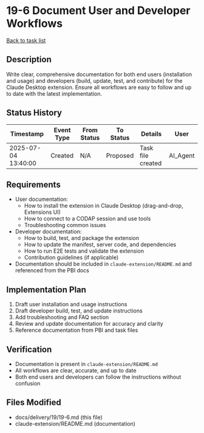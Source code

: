 # 19-6 Document User and Developer Workflows

[Back to task list](../19/tasks.md)

## Description
Write clear, comprehensive documentation for both end users (installation and usage) and developers (build, update, test, and contribute) for the Claude Desktop extension. Ensure all workflows are easy to follow and up to date with the latest implementation.

## Status History
| Timestamp | Event Type | From Status | To Status | Details | User |
|-----------|------------|-------------|-----------|---------|------|
| 2025-07-04 13:40:00 | Created | N/A | Proposed | Task file created | AI_Agent |

## Requirements
- User documentation:
  - How to install the extension in Claude Desktop (drag-and-drop, Extensions UI)
  - How to connect to a CODAP session and use tools
  - Troubleshooting common issues
- Developer documentation:
  - How to build, test, and package the extension
  - How to update the manifest, server code, and dependencies
  - How to run E2E tests and validate the extension
  - Contribution guidelines (if applicable)
- Documentation should be included in `claude-extension/README.md` and referenced from the PBI docs

## Implementation Plan
1. Draft user installation and usage instructions
2. Draft developer build, test, and update instructions
3. Add troubleshooting and FAQ section
4. Review and update documentation for accuracy and clarity
5. Reference documentation from PBI and task files

## Verification
- Documentation is present in `claude-extension/README.md`
- All workflows are clear, accurate, and up to date
- Both end users and developers can follow the instructions without confusion

## Files Modified
- docs/delivery/19/19-6.md (this file)
- claude-extension/README.md (documentation) 